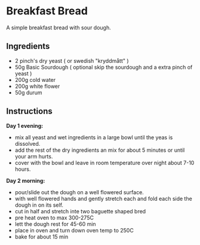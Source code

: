 Breakfast Bread
================================================================================


A simple breakfast bread with sour dough.


Ingredients
--------------------------------------------------------------------------------
* 2 pinch's dry yeast ( or swedish "kryddmått" )
* 50g Basic Sourdough ( optional skip the sourdough and a extra pinch of yeast )
* 200g cold water
* 200g white flower
* 50g durum

Instructions
--------------------------------------------------------------------------------
**Day 1 evening:**

* mix all yeast and wet ingredients in a large bowl until the yeas is dissolved.
* add the rest of the dry ingredients an mix for about 5 minutes or until your arm hurts. 
* cover with the bowl and leave in room temperature over night about 7-10 hours.

**Day 2 morning:**

* pour/slide out the dough on a well flowered surface.
* with well flowered hands and gently stretch each and fold each side the dough in on its self.
* cut in half and stretch inte two baguette shaped bred
* pre heat oven to max 300-275C 
* lett the dough rest for 45-60 min
* place in oven and turn down oven temp to 250C 
* bake for about 15 min


